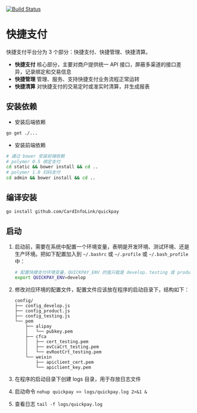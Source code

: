 [![Build Status](https://magnum.travis-ci.com/CardInfoLink/quickpay.svg?token=zWvvzH6Ca6HFV3cUQVQD)](https://magnum.travis-ci.com/CardInfoLink/quickpay)


快捷支付
========

快捷支付平台分为 3 个部分：快捷支付、快捷管理、快捷清算。

* __快捷支付__ 核心部分，主要对商户提供统一 API 接口，屏蔽多渠道的接口差异，记录绑定和交易信息
* __快捷管理__ 管理、服务、支持快捷支付业务流程正常运转
* __快捷清算__ 对快捷支付的交易定时或准实时清算，并生成报表


安装依赖
-------

* 安装后端依赖

```bash
go get ./...
```

* 安装前端依赖

```bash
# 通过 bower 安装前端依赖
# polymer 0.5 绑定支付
cd static && bower install && cd ..
# polymer 1.0 扫码支付
cd admin && bower install && cd ..
```


编译安装
-------

```bash
go install github.com/CardInfoLink/quickpay
```


启动
----

1. 启动前，需要在系统中配置一个环境变量，表明是开发环境、测试环境、还是生产环境。把如下配置加入到
`~/.bashrc` 或 `~/.profile` 或 `~/.bash_profile` 中：

    ```bash
    # 配置快捷支付环境变量，QUICKPAY_ENV 的值只能是 develop、testing 或 product 中的一个
    export QUICKPAY_ENV=develop
    ```

2. 修改对应环境的配置文件，配置文件应该放在程序的启动目录下，结构如下：

    ```
    config/
    ├── config_develop.js
    ├── config_product.js
    ├── config_testing.js
    └── pem
        ├── alipay
        │   └── pubkey.pem
        ├── cfca
        │   ├── cert_testing.pem
        │   ├── evCcaCrt_testing.pem
        │   └── evRootCrt_testing.pem
        └── weixin
            ├── apiclient_cert.pem
            └── apiclient_key.pem
    ```

3. 在程序的启动目录下创建 logs 目录，用于存放日志文件

4. 启动命令 `nohup quickpay >> logs/quickpay.log 2>&1 &`

5. 查看日志 `tail -f logs/quickpay.log`
